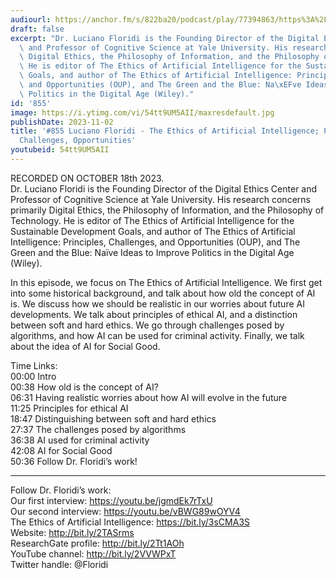 ```yaml
---
audiourl: https://anchor.fm/s/822ba20/podcast/play/77394863/https%3A%2F%2Fd3ctxlq1ktw2nl.cloudfront.net%2Fstaging%2F2023-9-18%2Ff9c81b43-c092-583a-a31a-e0d560fe44f6.m4a
draft: false
excerpt: "Dr. Luciano Floridi is the Founding Director of the Digital Ethics Center\
  \ and Professor of Cognitive Science at Yale University. His research concerns primarily\
  \ Digital Ethics, the Philosophy of Information, and the Philosophy of Technology.\
  \ He is editor of The Ethics of Artificial Intelligence for the Sustainable Development\
  \ Goals, and author of The Ethics of Artificial Intelligence: Principles, Challenges,\
  \ and Opportunities (OUP), and The Green and the Blue: Na\xEFve Ideas to Improve\
  \ Politics in the Digital Age (Wiley)."
id: '855'
image: https://i.ytimg.com/vi/54tt9UM5AII/maxresdefault.jpg
publishDate: 2023-11-02
title: '#855 Luciano Floridi - The Ethics of Artificial Intelligence; Principles,
  Challenges, Opportunities'
youtubeid: 54tt9UM5AII
---
```

<div class="timelinks">

RECORDED ON OCTOBER 18th 2023.  
Dr. Luciano Floridi is the Founding Director of the Digital Ethics Center and Professor of Cognitive Science at Yale University. His research concerns primarily Digital Ethics, the Philosophy of Information, and the Philosophy of Technology. He is editor of The Ethics of Artificial Intelligence for the Sustainable Development Goals, and author of The Ethics of Artificial Intelligence: Principles, Challenges, and Opportunities (OUP), and The Green and the Blue: Naïve Ideas to Improve Politics in the Digital Age (Wiley).

In this episode, we focus on The Ethics of Artificial Intelligence. We first get into some historical background, and talk about how old the concept of AI is. We discuss how we should be realistic in our worries about future AI developments. We talk about principles of ethical AI, and a distinction between soft and hard ethics. We go through challenges posed by algorithms, and how AI can be used for criminal activity. Finally, we talk about the idea of AI for Social Good.

Time Links:  
<time>00:00</time> Intro  
<time>00:38</time> How old is the concept of AI?  
<time>06:31</time> Having realistic worries about how AI will evolve in the future  
<time>11:25</time> Principles for ethical AI  
<time>18:47</time> Distinguishing between soft and hard ethics  
<time>27:37</time> The challenges posed by algorithms  
<time>36:38</time> AI used for criminal activity  
<time>42:08</time> AI for Social Good  
<time>50:36</time> Follow Dr. Floridi’s work!

---

Follow Dr. Floridi’s work:  
Our first interview: https://youtu.be/jgmdEk7rTxU  
Our second interview: https://youtu.be/vBWG89wOYV4  
The Ethics of Artificial Intelligence: https://bit.ly/3sCMA3S  
Website: http://bit.ly/2TASrms  
ResearchGate profile: http://bit.ly/2Tt1AOh  
YouTube channel: http://bit.ly/2VVWPxT  
Twitter handle: @Floridi
</div>


